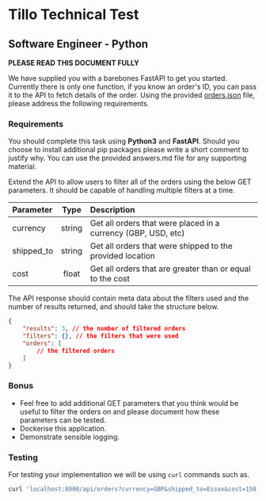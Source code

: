 # Tillo Technical Test
## Software Engineer - Python

**PLEASE READ THIS DOCUMENT FULLY**

We have supplied you with a barebones FastAPI to get you started. Currently there is only one function, if you know an order's ID, you can pass it to the API to fetch details of the order. Using the provided [orders.json](./orders.json) file, please address the following requirements.

### Requirements

You should complete this task using __Python3__ and __FastAPI__. Should you choose to install additional pip packages please write a short comment to justify why. You can use the provided answers.md file for any supporting material.

Extend the API to allow users to filter all of the orders using the below GET parameters. It should be capable of handling multiple filters at a time.

| Parameter  | Type   | Description                                                   |
| :--------- | :----: | :------------------------------------------------------------ |
| currency   | string | Get all orders that were placed in a currency (GBP, USD, etc) |
| shipped_to | string | Get all orders that were shipped to the provided location     |
| cost       | float  | Get all orders that are greater than or equal to the cost     |

The API response should contain meta data about the filters used and the number of results returned, and should take the structure below.

```json
{
    "results": 3, // the number of filtered orders
    "filters": {}, // the filters that were used
    "orders": [
        // the filtered orders
    ]
}
```

### Bonus

- Feel free to add additional GET parameters that you think would be useful to filter the orders on and please document how these parameters can be tested.
- Dockerise this application.
- Demonstrate sensible logging.

### Testing

For testing your implementation we will be using `curl` commands such as.
```bash
curl 'localhost:8000/api/orders?currency=GBP&shipped_to=Essex&cost=150'
```

